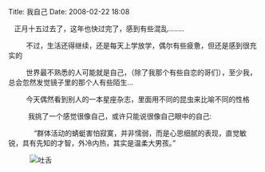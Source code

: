 Title: 我自己
Date: 2008-02-22 18:08

<p> </p> 
<p>&nbsp;&nbsp; 正月十五过去了，这年也快过完了，感到有些混乱........</p> 
<p>&nbsp;&nbsp;&nbsp;&nbsp;&nbsp;&nbsp;&nbsp;&nbsp; 不过，生活还得继续，还是每天上学放学，偶尔有些疲惫，但还是感到很充实的</p> 
<p> &nbsp;&nbsp;&nbsp;&nbsp;&nbsp;&nbsp;&nbsp;&nbsp;&nbsp;世界最不熟悉的人可能就是自己，（除了我那个有些自恋的哥们），至少我，总会忽然发觉镜子里的那个人有些陌生...</p> 
<p> &nbsp;&nbsp;&nbsp;&nbsp;&nbsp;&nbsp;&nbsp;&nbsp;&nbsp;今天偶然看到别人的一本星座杂志，里面用不同的昆虫来比喻不同的性格</p> 
<p>&nbsp;&nbsp;&nbsp;&nbsp;&nbsp;&nbsp;&nbsp;&nbsp;&nbsp; 我挑了一个感觉很像自己，或许只能说很像自己眼中的自己:</p> 
<p> &nbsp;&nbsp;&nbsp;&nbsp;&nbsp;&nbsp;&nbsp;&nbsp;&nbsp;&nbsp;&nbsp;&nbsp; “群体活动的蜻蜓害怕寂寞，并非懦弱，而是心思细腻的表现，直觉敏锐，具有先知的才智，外冷内热，其实是温柔大男孩。”</p> 
<p>&nbsp;&nbsp;&nbsp;&nbsp;&nbsp;&nbsp;&nbsp;&nbsp;&nbsp;&nbsp; <img title="吐舌"  alt="吐舌"  src="http://simg.sinajs.cn/blog7style/images/common/sg_trans.gif"  real_src="http://shared.live.com/HjKMzTS-xzcms40!CabizA/emoticons/smile_tongue.gif"  style="max-width:500px;"  /> </p>

